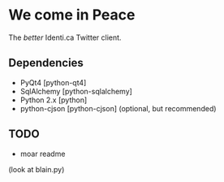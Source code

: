 We come in Peace
================

The _better_ Identi.ca Twitter client.


Dependencies
------------

* PyQt4 [python-qt4]
* SqlAlchemy [python-sqlalchemy]
* Python 2.x [python]
* python-cjson [python-cjson] (optional, but recommended)


TODO
----

* moar readme

(look at blain.py)
